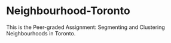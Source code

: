 # Neighbourhood-Toronto
This is the Peer-graded Assignment: Segmenting and Clustering Neighbourhoods in Toronto.
